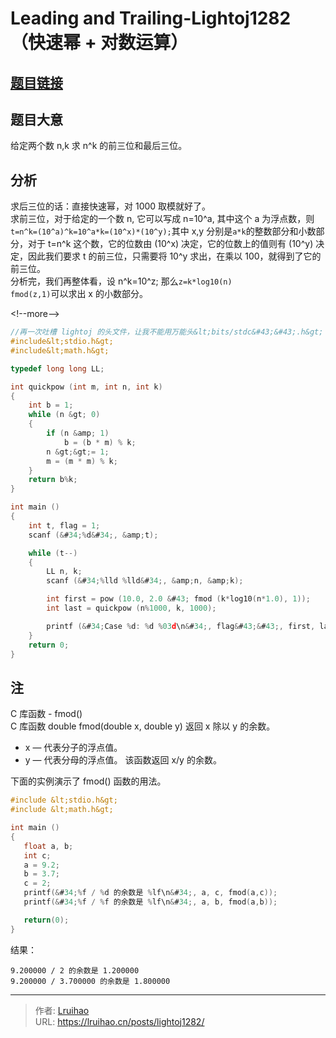 # Leading and Trailing-Lightoj1282（快速幂 &#43; 对数运算）


## [题目链接](https://vjudge.net/contest/238979#problem/E)

## 题目大意

给定两个数 n,k 求 n^k 的前三位和最后三位。

## 分析

求后三位的话：直接快速幂，对 1000 取模就好了。  
求前三位，对于给定的一个数 n, 它可以写成 n=10^a, 其中这个 a 为浮点数，则`t=n^k=(10^a)^k=10^a*k=(10^x)*(10^y);`其中 x,y 分别是`a*k`的整数部分和小数部分，对于 t=n^k 这个数，它的位数由 (10^x) 决定，它的位数上的值则有 (10^y) 决定，因此我们要求 t 的前三位，只需要将 10^y 求出，在乘以 100，就得到了它的前三位。  
分析完，我们再整体看，设 n^k=10^z; 那么`z=k*log10(n)`  
`fmod(z,1)`可以求出 x 的小数部分。

&lt;!--more--&gt;

```c
//再一次吐槽 lightoj 的头文件，让我不能用万能头&lt;bits/stdc&#43;&#43;.h&gt;
#include&lt;stdio.h&gt;
#include&lt;math.h&gt;

typedef long long LL;

int quickpow (int m, int n, int k)
{
    int b = 1;
    while (n &gt; 0)
    {
        if (n &amp; 1)
            b = (b * m) % k;
        n &gt;&gt;= 1;
        m = (m * m) % k;
    }
    return b%k;
}

int main ()
{
    int t, flag = 1;
    scanf (&#34;%d&#34;, &amp;t);

    while (t--)
    {
        LL n, k;
        scanf (&#34;%lld %lld&#34;, &amp;n, &amp;k);

        int first = pow (10.0, 2.0 &#43; fmod (k*log10(n*1.0), 1));
        int last = quickpow (n%1000, k, 1000);

        printf (&#34;Case %d: %d %03d\n&#34;, flag&#43;&#43;, first, last);
    }
    return 0;
}
```

## 注

C 库函数 - fmod()  
C 库函数 double fmod(double x, double y) 返回 x 除以 y 的余数。

- x — 代表分子的浮点值。
- y — 代表分母的浮点值。
  该函数返回 x/y 的余数。

下面的实例演示了 fmod() 函数的用法。

```c
#include &lt;stdio.h&gt;
#include &lt;math.h&gt;

int main ()
{
   float a, b;
   int c;
   a = 9.2;
   b = 3.7;
   c = 2;
   printf(&#34;%f / %d 的余数是 %lf\n&#34;, a, c, fmod(a,c));
   printf(&#34;%f / %f 的余数是 %lf\n&#34;, a, b, fmod(a,b));

   return(0);
}
```

结果：

```plain
9.200000 / 2 的余数是 1.200000
9.200000 / 3.700000 的余数是 1.800000
```


---

> 作者: [Lruihao](https://github.com/Lruihao)  
> URL: https://lruihao.cn/posts/lightoj1282/  

